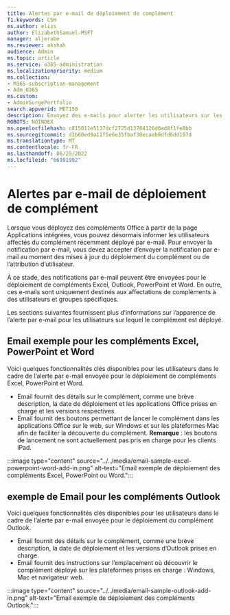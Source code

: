```yaml
---
title: Alertes par e-mail de déploiement de complément
f1.keywords: CSH
ms.author: elizs
author: ElizabethSamuel-MSFT
manager: aljerabe
ms.reviewer: akshah
audience: Admin
ms.topic: article
ms.service: o365-administration
ms.localizationpriority: medium
ms.collection:
- M365-subscription-management
- Adm_O365
ms.custom:
- AdminSurgePortfolio
search.appverid: MET150
description: Envoyez des e-mails pour alerter les utilisateurs sur les compléments Office que vous avez déployés sur eux à partir de la page Applications intégrées.
ROBOTS: NOINDEX
ms.openlocfilehash: c815011e5137dcf2725d13784126d0ad8f1fe8bb
ms.sourcegitcommit: d1b60ed9a11f5e6e35fbaf30ecaeb9dfd6dd197d
ms.translationtype: MT
ms.contentlocale: fr-FR
ms.lasthandoff: 06/29/2022
ms.locfileid: "66991992"
---
```

# <a name="add-in-deployment-email-alerts"></a>Alertes par e-mail de déploiement de complément

Lorsque vous déployez des compléments Office à partir de la page Applications intégrées, vous pouvez désormais informer les utilisateurs affectés du complément récemment déployé par e-mail. Pour envoyer la notification par e-mail, vous devez accepter d’envoyer la notification par e-mail au moment des mises à jour du déploiement du complément ou de l’attribution d’utilisateur.

À ce stade, des notifications par e-mail peuvent être envoyées pour le déploiement de compléments Excel, Outlook, PowerPoint et Word. En outre, ces e-mails sont uniquement destinés aux affectations de compléments à des utilisateurs et groupes spécifiques.

Les sections suivantes fournissent plus d’informations sur l’apparence de l’alerte par e-mail pour les utilisateurs sur lequel le complément est déployé.

## <a name="email-sample-for-excel-powerpoint-and-word-add-ins"></a>Email exemple pour les compléments Excel, PowerPoint et Word

Voici quelques fonctionnalités clés disponibles pour les utilisateurs dans le cadre de l’alerte par e-mail envoyée pour le déploiement de compléments Excel, PowerPoint et Word.

- Email fournit des détails sur le complément, comme une brève description, la date de déploiement et les applications Office prises en charge et les versions respectives.
- Email fournit des boutons permettant de lancer le complément dans les applications Office sur le web, sur Windows et sur les plateformes Mac afin de faciliter la découverte du complément. **Remarque** : les boutons de lancement ne sont actuellement pas pris en charge pour les clients iPad.

:::image type="content" source="../../media/email-sample-excel-powerpoint-word-add-in.png" alt-text="Email exemple de déploiement des compléments Excel, PowerPoint ou Word.":::

## <a name="email-sample-for-outlook-add-ins"></a>exemple de Email pour les compléments Outlook

Voici quelques fonctionnalités clés disponibles pour les utilisateurs dans le cadre de l’alerte par e-mail envoyée pour le déploiement du complément Outlook.

- Email fournit des détails sur le complément, comme une brève description, la date de déploiement et les versions d’Outlook prises en charge.
- Email fournit des instructions sur l’emplacement où découvrir le complément déployé sur les plateformes prises en charge : Windows, Mac et navigateur web.

:::image type="content" source="../../media/email-sample-outlook-add-in.png" alt-text="Email exemple de déploiement des compléments Outlook.":::

